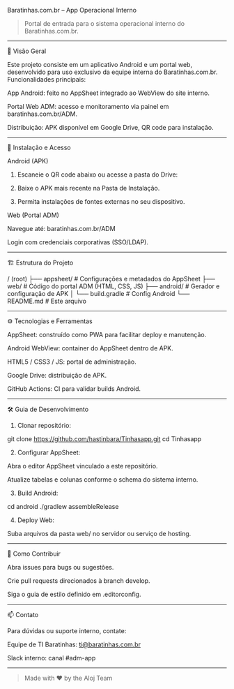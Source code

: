 Baratinhas.com.br – App Operacional Interno

  

> Portal de entrada para o sistema operacional interno do Baratinhas.com.br.




---

🎯 Visão Geral

Este projeto consiste em um aplicativo Android e um portal web, desenvolvido para uso exclusivo da equipe interna do Baratinhas.com.br. Funcionalidades principais:

App Android: feito no AppSheet integrado ao WebView do site interno.

Portal Web ADM: acesso e monitoramento via painel em baratinhas.com.br/ADM.

Distribuição: APK disponível em Google Drive, QR code para instalação.



---

📱 Instalação e Acesso

Android (APK)

1. Escaneie o QR code abaixo ou acesse a pasta do Drive:

<!-- Substitua pela URL do QR gerada -->


2. Baixe o APK mais recente na Pasta de Instalação.


3. Permita instalações de fontes externas no seu dispositivo.



Web (Portal ADM)

Navegue até: baratinhas.com.br/ADM

Login com credenciais corporativas (SSO/LDAP).



---

🏗️ Estrutura do Projeto

/ (root)
├── appsheet/               # Configurações e metadados do AppSheet
├── web/                    # Código do portal ADM (HTML, CSS, JS)
├── android/                # Gerador e configuração de APK
│   └── build.gradle        # Config Android
└── README.md               # Este arquivo


---

⚙️ Tecnologias e Ferramentas

AppSheet: construído como PWA para facilitar deploy e manutenção.

Android WebView: container do AppSheet dentro de APK.

HTML5 / CSS3 / JS: portal de administração.

Google Drive: distribuição de APK.

GitHub Actions: CI para validar builds Android.



---

🛠️ Guia de Desenvolvimento

1. Clonar repositório:

git clone https://github.com/hastinbara/Tinhasapp.git
cd Tinhasapp


2. Configurar AppSheet:

Abra o editor AppSheet vinculado a este repositório.

Atualize tabelas e colunas conforme o schema do sistema interno.



3. Build Android:

cd android
./gradlew assembleRelease


4. Deploy Web:

Suba arquivos da pasta web/ no servidor ou serviço de hosting.





---

🚀 Como Contribuir

Abra issues para bugs ou sugestões.

Crie pull requests direcionados à branch develop.

Siga o guia de estilo definido em .editorconfig.



---

📫 Contato

Para dúvidas ou suporte interno, contate:

Equipe de TI Baratinhas: ti@baratinhas.com.br

Slack interno: canal #adm-app



---

> Made with ❤️ by the Aloj Team




